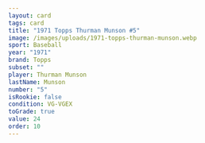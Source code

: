 ```yaml
---
layout: card
tags: card
title: "1971 Topps Thurman Munson #5"
image: /images/uploads/1971-topps-thurman-munson.webp
sport: Baseball
year: "1971"
brand: Topps
subset: ""
player: Thurman Munson
lastName: Munson
number: "5"
isRookie: false
condition: VG-VGEX
toGrade: true
value: 24
order: 10
---
```

